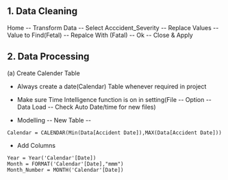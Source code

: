 ## 1. Data Cleaning
  Home -- Transform Data -- Select Acccident_Severity -- Replace Values -- Value to Find(Fetal) -- Repalce With (Fatal) -- Ok -- Close & Apply

## 2. Data Processing
  (a) Create Calender Table
    
 *   Always create a date(Calendar) Table  whenever required in project
  
 *   Make sure Time Intelligence function is on in setting(File -- Option -- Data Load -- Check Auto Date/time for new files)
  
 *   Modelling -- New Table --
```
Calendar = CALENDAR(Min(Data[Accident Date]),MAX(Data[Accident Date]))
```
 *   Add Columns
```
Year = Year('Calendar'[Date])
Month = FORMAT('Calendar'[Date],"mmm")
Month_Number = MONTH('Calendar'[Date])
```
